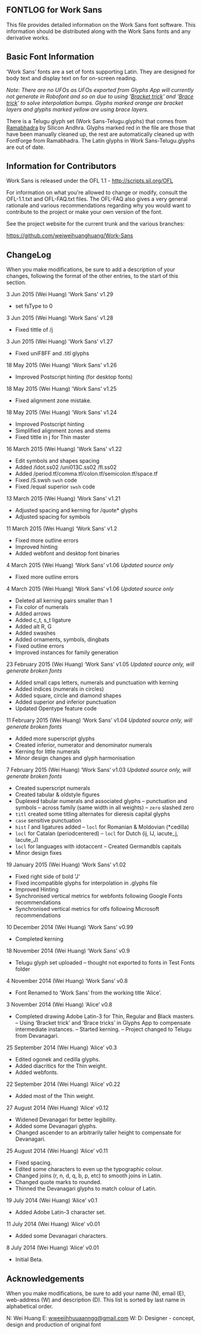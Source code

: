 FONTLOG for Work Sans
---------------------

This file provides detailed information on the Work Sans font software.
This information should be distributed along with the Work Sans fonts
and any derivative works.


Basic Font Information
----------------------

‘Work Sans’ fonts are a set of fonts supporting Latin. They are designed for body text and display text on for on-screen reading.

*Note: There are no UFOs as UFOs exported from Glyphs App will currently not generate in Robofont and so on due to using '[Bracket trick](http://www.glyphsapp.com/tutorials/alternating-glyph-shapes)' and '[Brace trick](http://www.glyphsapp.com/tutorials/additional-masters-for-individual-glyphs-the-brace-trick)' to solve interpolation bumps. Glyphs marked orange are bracket layers and glyphs marked yellow are using brace layers.*

There is a Telugu glyph set (Work Sans-Telugu.glyphs) that comes from [Ramabhadra](http://teluguvijayam.org/fonts.html) by Silicon Andhra. Glyphs marked red in the file are those that have been manually cleaned up, the rest are automatically cleaned up with FontForge from Ramabhadra. The Latin glyphs in Work Sans-Telugu.glyphs are out of date.


Information for Contributors
----------------------------

Work Sans is released under the OFL 1.1 - http://scripts.sil.org/OFL

For information on what you're allowed to change or modify, consult the
OFL-1.1.txt and OFL-FAQ.txt files. The OFL-FAQ also gives a very general
rationale and various recommendations regarding why you would want to
contribute to the project or make your own version of the font.

See the project website for the current trunk and the various branches:

https://github.com/weiweihuanghuang/Work-Sans


ChangeLog
---------

When you make modifications, be sure to add a description of your changes,
following the format of the other entries, to the start of this section.

3 Jun 2015 (Wei Huang) 'Work Sans' v1.29
- set fsType to 0

3 Jun 2015 (Wei Huang) 'Work Sans' v1.28
- Fixed tittle of /j

3 Jun 2015 (Wei Huang) 'Work Sans' v1.27
- Fixed uniF8FF and .titl glyphs

18 May 2015 (Wei Huang) 'Work Sans' v1.26
- Improved Postscript hinting (for desktop fonts)

18 May 2015 (Wei Huang) 'Work Sans' v1.25
- Fixed alignment zone mistake.

18 May 2015 (Wei Huang) 'Work Sans' v1.24
- Improved Postscript hinting
- Simplified alignment zones and stems
- Fixed tittle in j for Thin master

16 March 2015 (Wei Huang) 'Work Sans' v1.22
- Edit symbols and shapes spacing
- Added /ldot.ss02 /uni013C.ss02 /fl.ss02
- Added /period.tf/comma.tf/colon.tf/semicolon.tf/space.tf
- Fixed /S.swsh `swsh` code
- Fixed /equal superior `swsh` code

13 March 2015 (Wei Huang) ‘Work Sans’ v1.21
- Adjusted spacing and kerning for /quote* glyphs
- Adjusted spacing for symbols

11 March 2015 (Wei Huang) ‘Work Sans’ v1.2
- Fixed more outline errors
- Improved hinting
- Added webfont and desktop font binaries

4 March 2015 (Wei Huang) ‘Work Sans’ v1.06
*Updated source only*
- Fixed more outline errors

4 March 2015 (Wei Huang) ‘Work Sans’ v1.06
*Updated source only*
- Deleted all kerning pairs smaller than 1
- Fix color of numerals
- Added arrows
- Added c_t, s_t ligature
- Added alt R, G
- Added swashes
- Added ornaments, symbols, dingbats
- Fixed outline errors
- Improved instances for family generation

23 February 2015 (Wei Huang) ‘Work Sans’ v1.05
*Updated source only, will generate broken fonts*
- Added small caps letters, numerals and punctuation with kerning
- Added indices (numerals in circles)
- Added square, circle and diamond shapes
- Added superior and inferior punctuation
- Updated Opentype feature code

11 February 2015 (Wei Huang) ‘Work Sans’ v1.04
*Updated source only, will generate broken fonts*
- Added more superscript glyphs
- Created inferior, numerator and denominator numerals
- Kerning for little numerals
- Minor design changes and glyph harmonisation

7 February 2015 (Wei Huang) ‘Work Sans’ v1.03
*Updated source only, will generate broken fonts*
- Created superscript numerals
- Created tabular & oldstyle figures
- Duplexed tabular numerals and associated glyphs – punctuation and symbols – across family (same width in all weights)
– `zero` slashed zero
- `titl` created some titling alternates for dieresis capital glyphs
- `case` sensitive punctuation
- `hist` ſ and ligatures added
– `locl` for Romanian & Moldovian (*cedilla)
- `locl` for Catalan (periodcentered)
– `locl` for Dutch (ij, IJ, iacute_j, Iacute_J)
- `locl` for languages with idotaccent
– Created Germandbls capitals
- Minor design fixes

19 January 2015 (Wei Huang) ‘Work Sans’ v1.02
- Fixed right side of bold 'J'
- Fixed incompatible glyphs for interpolation in .glyphs file
- Improved Hinting
- Synchronised vertical metrics for webfonts following Google Fonts recommendations
- Synchronised vertical metrics for otfs following Microsoft recommendations

10 December 2014 (Wei Huang) ‘Work Sans’ v0.99
- Completed kerning

18 November 2014 (Wei Huang) ‘Work Sans’ v0.9
- Telugu glyph set uploaded – thought not exported to fonts in Test Fonts folder

4 November 2014 (Wei Huang) ‘Work Sans’ v0.8
- Font Renamed to ‘Work Sans’ from the working title ‘Alice’.

3 November 2014 (Wei Huang) ‘Alice’ v0.8
- Completed drawing Adobe Latin-3 for Thin, Regular and Black masters.
– Using ‘Bracket trick’ and ‘Brace tricks’ in Glyphs App to compensate intermediate instances.
– Started kerning.
– Project changed to Telugu from Devanagari.

25 September 2014 (Wei Huang) ‘Alice’ v0.3
- Edited ogonek and cedilla glyphs.
- Added diacritics for the Thin weight.
- Added webfonts.

22 September 2014 (Wei Huang) ‘Alice’ v0.22
- Added most of the Thin weight.

27 August 2014 (Wei Huang) ‘Alice’ v0.12
- Widened Devanagari for better legibility.
- Added some Devanagari glyphs.
- Changed ascender to an arbitrarily taller height to compensate for Devanagari.

25 August 2014 (Wei Huang) ‘Alice’ v0.11
- Fixed spacing.
- Edited some characters to even up the typographic colour.
- Changed joins (r, n, d, q, b, p, etc) to smooth joins in Latin.
- Changed quote marks to rounded.
- Thinned the Devanagari glyphs to match colour of Latin.

19 July 2014 (Wei Huang) ‘Alice’ v0.1
- Added Adobe Latin-3 character set.

11 July 2014 (Wei Huang) ‘Alice’ v0.01
- Added some Devanagari characters.

8 July 2014 (Wei Huang) ‘Alice’ v0.01
- Initial Beta.


Acknowledgements
----------------

When you make modifications, be sure to add your name (N), email (E),
web-address (W) and description (D). This list is sorted by last name in
alphabetical order.

N: Wei Huang
E: wweeiihhuuaanngg@gmail.com
W:
D: Designer - concept, design and production of original font